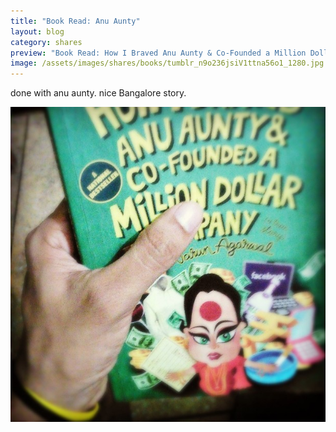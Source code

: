 ```yaml
---
title: "Book Read: Anu Aunty"
layout: blog
category: shares
preview: "Book Read: How I Braved Anu Aunty & Co-Founded a Million Dollar Company."
image: /assets/images/shares/books/tumblr_n9o236jsiV1ttna56o1_1280.jpg
---
```



done with anu aunty. nice Bangalore story.

![](/assets/images/shares/books/tumblr_n9o236jsiV1ttna56o1_1280.jpg)

